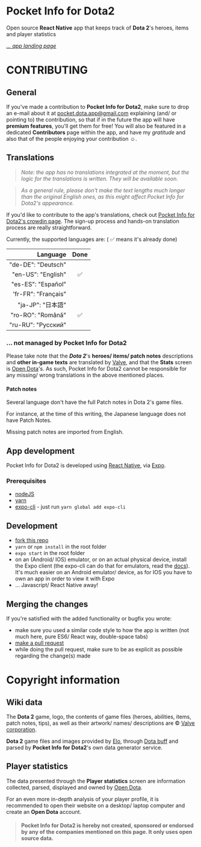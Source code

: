 # Pocket Info for Dota2

Open source **React Native** app that keeps track of **Dota 2**'s heroes, items and player statistics

*[... app landing page](http://pocket-dota.info)*



# CONTRIBUTING

## General

If you've made a contribution to **Pocket Info for Dota2**, make sure to drop an e-mail about it at <pocket.dota.app@gmail.com> explaining (and/ or pointing to) the contribution, so that if in the future the app will have **premium features**, you'll get them for free!
You will also be featured in a dedicated **Contributors** page within the app, and have my *gratitude* and also that of the people enjoying your contribution :relaxed:.

## Translations

> *Note: the app has no translations integrated at the moment, but the logic for the translations is written. They will be available soon.*

> *As a general rule, please don't make the text lengths much longer than the original English ones, as this might affect Pocket Info for Dota2's appearance.*

If you'd like to contribute to the app's translations, check out [Pocket Info for Dota2's crowdin page](https://crowdin.com/project/pocket-dota).
The sign-up process and hands-on translation process are really straightforward.

Currently, the supported languages are: ( :white_check_mark: means it's already done)

| Language                 | Done                         |
| -----------------------: | :-----------------------: |
| "de-DE": "Deutsch"       |  |
| "en-US": "English"       | :white_check_mark: |
| "es-ES": "Español"       |  |
| 'fr-FR": "Français"      |  |
| "ja-JP": "日本語"         |  |
| "ro-RO": "Română"        | :white_check_mark: |
| "ru-RU": "Русский"        |  |

### ... not managed by Pocket Info for Dota2
Please take note that the ***Dota 2***'s **heroes/ items/ patch notes** descriptions and **other in-game texts** are translated by [Valve](https://www.valvesoftware.com/en/), and that the **Stats** screen is [Open Dota](https://www.opendota.com/)'s. As such, Pocket Info for Dota2 cannot be responsible for any missing/ wrong translations in the above mentioned places.

#### Patch notes

Several language don't have the full Patch notes in Dota 2's game files.

For instance, at the time of this writing, the Japanese language does not have Patch Notes.

Missing patch notes are imported from English.

## App development

Pocket Info for Dota2 is developed using [React Native](https://facebook.github.io/react-native/), via [Expo](http://expo.io).

### Prerequisites
- [nodeJS](https://nodejs.org)
- [yarn](https://yarnpkg.com/lang/en/docs/install/)
- [expo-cli](https://expo.io/tools#cli) - just run ```yarn global add expo-cli```

## Development
- [fork this repo](https://help.github.com/articles/fork-a-repo/)
- ```yarn``` or ```npm install``` in the root folder
- ```expo start``` in the root folder
- on an (Android/ IOS) emulator, or on an actual physical device, install the Expo client (the expo-cli can do that for emulators, read the [docs](https://docs.expo.io/versions/latest/workflow/expo-cli)). It's much easier on an Android emulator/ device, as for IOS you have to own an app in order to view it with Expo
- ... Javascript/ React Native away!

## Merging the changes
If you're satisfied with the added functionality or bugfix you wrote:
- make sure you used a similar code style to how the app is written (not much here, pure ES6/ React way, double-space tabs)
- [make a pull request](https://help.github.com/articles/about-pull-requests/)
- while doing the pull request, make sure to be as explicit as possible regarding the change(s) made



# Copyright information

## Wiki data

The **Dota 2** game, logo, the contents of game files (heroes, abilities, items, patch notes, tips), as well as their artwork/ names/ descriptions are © [Valve corporation](https://www.valvesoftware.com).

**Dota 2** game files and images provided by [Elo](https://elo.io/), through [Dota buff](https://github.com/dotabuff/d2vpkr) and parsed by **Pocket Info for Dota2**'s own data generator service.

## Player statistics

The data presented through the **Player statistics** screen are information collected, parsed, displayed and owned by [Open Dota](https://www.opendota.com).

For an even more in-depth analysis of your player profile, it is recommended to open their website on a desktop/ laptop computer and create an **Open Dota** account.


> #### **Pocket Info for Dota2** is hereby not created, sponsored or endorsed by any of the companies mentioned on this page. It only uses open source data.
